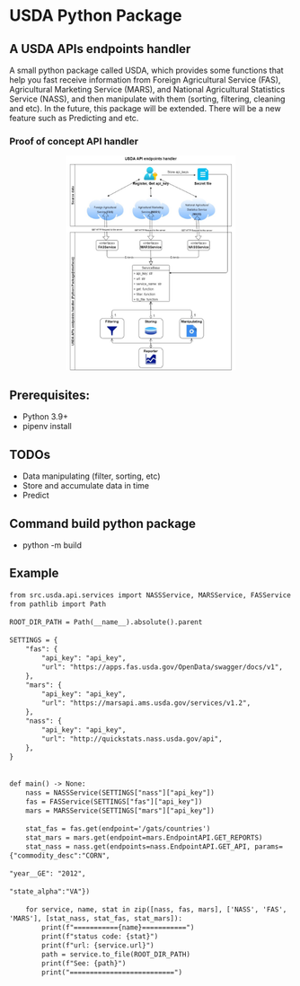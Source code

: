 # USDA Python Package
## A USDA APIs endpoints handler
A small python package called USDA, which provides some functions that help you fast receive information from Foreign Agricultural Service (FAS), Agricultural Marketing Service (MARS), and National Agricultural Statistics Service (NASS), and then manipulate with them (sorting, filtering, cleaning and etc). In the future, this package will be extended. There will be a new feature such as Predicting and etc.

### Proof of concept API handler
<p align="center" width="100%">
    <img width="60%" src="https://github.com/akkagazizov/usda-package/blob/main/docs/USDA_Diagram.jpg"> 
</p>

## Prerequisites:
- Python 3.9+
- pipenv install

## TODOs
- Data manipulating (filter, sorting, etc)
- Store and accumulate data in time
- Predict 

## Command build python package
- python -m build

## Example
```
from src.usda.api.services import NASSService, MARSService, FASService
from pathlib import Path

ROOT_DIR_PATH = Path(__name__).absolute().parent

SETTINGS = {
    "fas": {
        "api_key": "api_key",
        "url": "https://apps.fas.usda.gov/OpenData/swagger/docs/v1",
    },
    "mars": {
        "api_key": "api_key",
        "url": "https://marsapi.ams.usda.gov/services/v1.2",
    },
    "nass": {
        "api_key": "api_key",
        "url": "http://quickstats.nass.usda.gov/api",
    },
}


def main() -> None:
    nass = NASSService(SETTINGS["nass"]["api_key"])
    fas = FASService(SETTINGS["fas"]["api_key"])
    mars = MARSService(SETTINGS["mars"]["api_key"])

    stat_fas = fas.get(endpoint='/gats/countries')
    stat_mars = mars.get(endpoint=mars.EndpointAPI.GET_REPORTS)
    stat_nass = nass.get(endpoints=nass.EndpointAPI.GET_API, params={"commodity_desc":"CORN",
                                                                     "year__GE": "2012",
                                                                     "state_alpha":"VA"})

    for service, name, stat in zip([nass, fas, mars], ['NASS', 'FAS', 'MARS'], [stat_nass, stat_fas, stat_mars]):
        print(f"==========={name}===========")
        print(f"status code: {stat}")
        print(f"url: {service.url}")
        path = service.to_file(ROOT_DIR_PATH)
        print(f"See: {path}")
        print("==========================")
```

<!-- ![USDA Diagram](./docs/USDA_Diagram.jpg) -->
